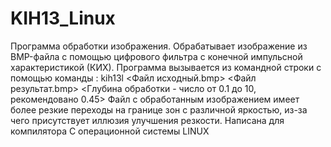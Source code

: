 # KIH13_Linux

Программа обработки изображения. Обрабатывает изображение из BMP-файла с помощью цифрового фильтра с конечной импульсной характеристикой (КИХ).
Программа вызывается из командной строки с помощью команды :  kih13l  <Файл исходный.bmp>   <Файл результат.bmp>  <Глубина обработки - число от 0.1 до 10, рекомендовано 0.45>
Файл с обработанным изображением имеет более резкие переходы на границе зон с различной яркостью, из-за чего присутствует иллюзия улучшения резкости.
Написана для компилятора С операционной системы LINUX
